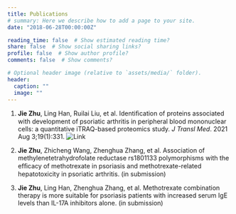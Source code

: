 ```yaml
---
title: Publications
# summary: Here we describe how to add a page to your site.
date: "2018-06-28T00:00:00Z"

reading_time: false  # Show estimated reading time?
share: false  # Show social sharing links?
profile: false  # Show author profile?
comments: false  # Show comments?

# Optional header image (relative to `assets/media/` folder).
header:
  caption: ""
  image: ""
---
```



1. **Jie Zhu**, Ling Han, Ruilai Liu, et al. Identiﬁcation of proteins associated with development of psoriatic arthritis in peripheral blood mononuclear cells: a quantitative iTRAQ-based proteomics study. *J Transl Med*. 2021 Aug 3;19(1):331.  ![Link](https://pubmed.ncbi.nlm.nih.gov/34344401/)  
<p></p>

2. **Jie Zhu**, Zhicheng Wang, Zhenghua Zhang, et al. Association of methylenetetrahydrofolate reductase rs1801133 polymorphisms with the efﬁcacy of methotrexate in psoriasis and methotrexate-related hepatotoxicity in psoriatic arthritis. (in submission)  
<p></p>  

3. **Jie Zhu**, Ling Han, Zhenghua Zhang, et al. Methotrexate combination therapy is more suitable for psoriasis patients with increased serum IgE levels than IL-17A inhibitors alone. (in submission)   
